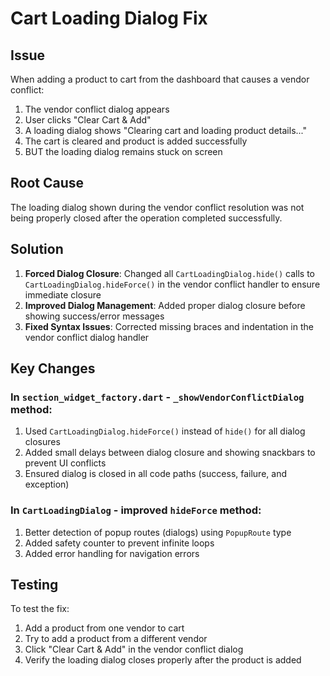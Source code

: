 # Cart Loading Dialog Fix

## Issue
When adding a product to cart from the dashboard that causes a vendor conflict:
1. The vendor conflict dialog appears
2. User clicks "Clear Cart & Add"
3. A loading dialog shows "Clearing cart and loading product details..."
4. The cart is cleared and product is added successfully
5. BUT the loading dialog remains stuck on screen

## Root Cause
The loading dialog shown during the vendor conflict resolution was not being properly closed after the operation completed successfully.

## Solution
1. **Forced Dialog Closure**: Changed all `CartLoadingDialog.hide()` calls to `CartLoadingDialog.hideForce()` in the vendor conflict handler to ensure immediate closure
2. **Improved Dialog Management**: Added proper dialog closure before showing success/error messages
3. **Fixed Syntax Issues**: Corrected missing braces and indentation in the vendor conflict dialog handler

## Key Changes

### In `section_widget_factory.dart` - `_showVendorConflictDialog` method:

1. Used `CartLoadingDialog.hideForce()` instead of `hide()` for all dialog closures
2. Added small delays between dialog closure and showing snackbars to prevent UI conflicts
3. Ensured dialog is closed in all code paths (success, failure, and exception)

### In `CartLoadingDialog` - improved `hideForce` method:

1. Better detection of popup routes (dialogs) using `PopupRoute` type
2. Added safety counter to prevent infinite loops
3. Added error handling for navigation errors

## Testing
To test the fix:
1. Add a product from one vendor to cart
2. Try to add a product from a different vendor
3. Click "Clear Cart & Add" in the vendor conflict dialog
4. Verify the loading dialog closes properly after the product is added